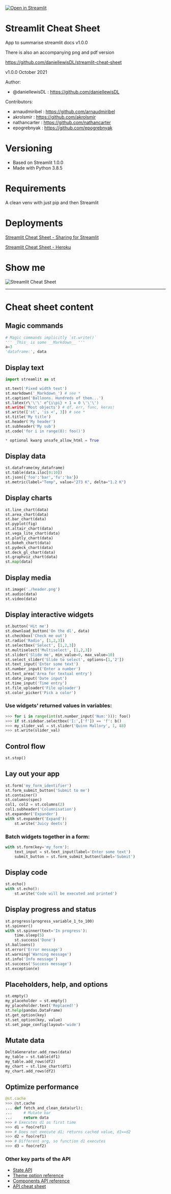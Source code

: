 [![Open in Streamlit](https://static.streamlit.io/badges/streamlit_badge_black_white.svg)](https://share.streamlit.io/daniellewisdl/streamlit-cheat-sheet/master/app.py)

# Streamlit Cheat Sheet

App to summarise streamlit docs v1.0.0

There is also an accompanying png and pdf version

https://github.com/daniellewisDL/streamlit-cheat-sheet

v1.0.0 October 2021

Author:
* @daniellewisDL : https://github.com/daniellewisDL

Contributors:
* arnaudmiribel : https://github.com/arnaudmiribel
* akrolsmir : https://github.com/akrolsmir
* nathancarter : https://github.com/nathancarter
* epogrebnyak : https://github.com/epogrebnyak

# Versioning
* Based on Streamlit 1.0.0
* Made with Python 3.8.5

# Requirements
A clean venv with just pip and then Streamlit

# Deployments
[Streamlit Cheat Sheet - Sharing for Streamlit](https://share.streamlit.io/daniellewisdl/streamlit-cheat-sheet/master/app.py)

[Streamlit Cheat Sheet - Heroku](https://streamlit-cheat-sheet.herokuapp.com/)

# Show me
![Streamlit Cheat Sheet](https://github.com/daniellewisDL/streamlit-cheat-sheet/blob/master/streamlit-cheat-sheet.png)

---

# Cheat sheet content

## Magic commands

```python
# Magic commands implicitly `st.write()`
''' _This_ is some __Markdown__ '''
a=3
'dataframe:', data
```


## Display text

```python
import streamlit as st

st.text('Fixed width text')
st.markdown('_Markdown_') # see *
st.caption('Balloons. Hundreds of them...')
st.latex(r\'\'\' e^{i\pi} + 1 = 0 \'\'\')
st.write('Most objects') # df, err, func, keras!
st.write(['st', 'is <', 3]) # see *
st.title('My title')
st.header('My header')
st.subheader('My sub')
st.code('for i in range(8): foo()')

* optional kwarg unsafe_allow_html = True
```


## Display data

```python
st.dataframe(my_dataframe)
st.table(data.iloc[0:10])
st.json({'foo':'bar','fu':'ba'})
st.metric(label="Temp", value="273 K", delta="1.2 K")
```


## Display charts

```python
st.line_chart(data)
st.area_chart(data)
st.bar_chart(data)
st.pyplot(fig)
st.altair_chart(data)
st.vega_lite_chart(data)
st.plotly_chart(data)
st.bokeh_chart(data)
st.pydeck_chart(data)
st.deck_gl_chart(data)
st.graphviz_chart(data)
st.map(data)
```

## Display media

```python
st.image('./header.png')
st.audio(data)
st.video(data)
```

## Display interactive widgets

```python
st.button('Hit me')
st.download_button('On the dl', data)
st.checkbox('Check me out')
st.radio('Radio', [1,2,3])
st.selectbox('Select', [1,2,3])
st.multiselect('Multiselect', [1,2,3])
st.slider('Slide me', min_value=0, max_value=10)
st.select_slider('Slide to select', options=[1,'2'])
st.text_input('Enter some text')
st.number_input('Enter a number')
st.text_area('Area for textual entry')
st.date_input('Date input')
st.time_input('Time entry')
st.file_uploader('File uploader')
st.color_picker('Pick a color')
```

### Use widgets' returned values in variables:

```python
>>> for i in range(int(st.number_input('Num:'))): foo()
>>> if st.sidebar.selectbox('I:',['f']) == 'f': b()
>>> my_slider_val = st.slider('Quinn Mallory', 1, 88)
>>> st.write(slider_val)
```

## Control flow

```python
st.stop()
```

## Lay out your app

```python
st.form('my_form_identifier')
st.form_submit_button('Submit to me')
st.container()
st.columns(spec)
col1, col2 = st.columns(2)
col1.subheader('Columnisation')
st.expander('Expander')
with st.expander('Expand'):
    st.write('Juicy deets')
```

### Batch widgets together in a form:

```python
with st.form(key='my_form'):
 	text_input = st.text_input(label='Enter some text')
	submit_button = st.form_submit_button(label='Submit')
```

## Display code

```python
st.echo()
with st.echo():
    st.write('Code will be executed and printed')
```

## Display progress and status

```python
st.progress(progress_variable_1_to_100)
st.spinner()
with st.spinner(text='In progress'):
    time.sleep(5)
    st.success('Done')
st.balloons()
st.error('Error message')
st.warning('Warning message')
st.info('Info message')
st.success('Success message')
st.exception(e)
```

## Placeholders, help, and options

```python
st.empty()
my_placeholder = st.empty()
my_placeholder.text('Replaced!')
st.help(pandas.DataFrame)
st.get_option(key)
st.set_option(key, value)
st.set_page_config(layout='wide')
```

## Mutate data

```python
DeltaGenerator.add_rows(data)
my_table = st.table(df1)
my_table.add_rows(df2)
my_chart = st.line_chart(df1)
my_chart.add_rows(df2)
```

## Optimize performance

```python
@st.cache
>>> @st.cache
... def fetch_and_clean_data(url):
...     # Mutate bar
...     return data
>>> # Executes d1 as first time
>>> d1 = foo(ref1)
>>> # Does not execute d1; returns cached value, d1==d2
>>> d2 = foo(ref1)
>>> # Different arg, so function d1 executes
>>> d3 = foo(ref2)
```

### Other key parts of the API

- [State API](https://docs.streamlit.io/en/stable/session_state_api.html)
- [Theme option reference](https://docs.streamlit.io/en/stable/theme_options.html)
- [Components API reference](https://docs.streamlit.io/en/stable/develop_streamlit_components.html)
- [API cheat sheet](https://share.streamlit.io/daniellewisdl/streamlit-cheat-sheet/app.py)
